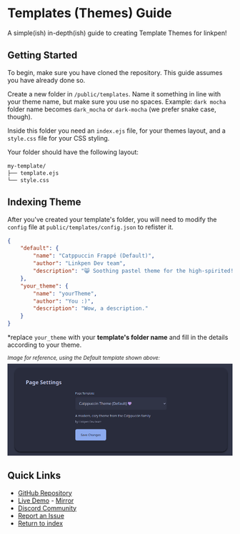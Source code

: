 # Templates (Themes) Guide
A simple(ish) in-depth(ish) guide to creating Template Themes for linkpen!

## Getting Started
To begin, make sure you have cloned the repository. This guide assumes you have already done so.

Create a new folder in `/public/templates`. Name it something in line with your theme name, but make sure you use no spaces.
Example: `dark mocha` folder name becomes `dark_mocha` or `dark-mocha` (we prefer snake case, though).

Inside this folder you need an `index.ejs` file, for your themes layout, and a `style.css` file for your CSS styling.

Your folder should have the following layout:
```
my-template/
├── template.ejs
└── style.css
```

## Indexing Theme
After you've created your template's folder, you will need to modify the `config` file at `public/templates/config.json` to refister it.

```json
{
    "default": {
        "name": "Catppuccin Frappé (Default)",
        "author": "Linkpen Dev team",
        "description": "😸 Soothing pastel theme for the high-spirited!"
    },
    "your_theme": {
        "name": "yourTheme",
        "author": "You :)",
        "description": "Wow, a description."
    }
}
```
*replace `your_theme` with your **template's folder name** and fill in the details according to your theme.

<sup>_Image for reference, using the Default template shown above:_</sup>
<img src="https://raw.githubusercontent.com/SleepingAmi/linkpen/refs/heads/main/public/img/themeChangerPreview.png" style="max-width: 100%; height: auto;">


## Quick Links

- [GitHub Repository](https://github.com/sleepingami/linkpen)
- [Live Demo](https://linkpen.xyz/) - [Mirror](https://demo.demo.linkpen.xyz)
- [Discord Community](https://discord.gg/pbV2eFEHBt)
- [Report an Issue](https://github.com/sleepingami/linkpen/issues)
- [Return to index](./index.md)
